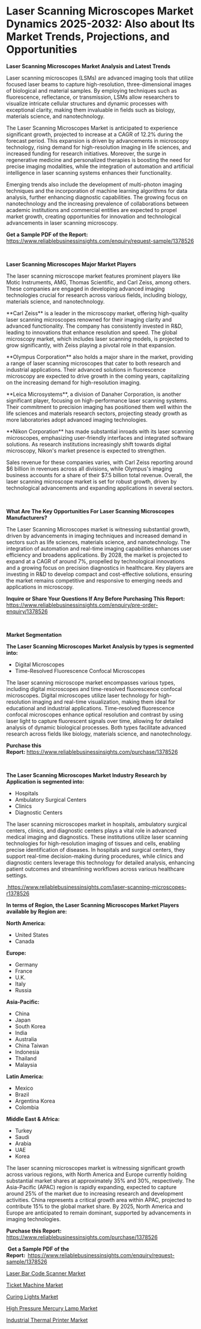 <p><h1>Laser Scanning Microscopes Market Dynamics 2025-2032: Also about Its Market Trends, Projections, and Opportunities</h1></p><p><strong>Laser Scanning Microscopes Market Analysis and Latest Trends</strong></p>
<p><p>Laser scanning microscopes (LSMs) are advanced imaging tools that utilize focused laser beams to capture high-resolution, three-dimensional images of biological and material samples. By employing techniques such as fluorescence, reflectance, or transmission, LSMs allow researchers to visualize intricate cellular structures and dynamic processes with exceptional clarity, making them invaluable in fields such as biology, materials science, and nanotechnology.</p><p>The Laser Scanning Microscopes Market is anticipated to experience significant growth, projected to increase at a CAGR of 12.2% during the forecast period. This expansion is driven by advancements in microscopy technology, rising demand for high-resolution imaging in life sciences, and increased funding for research initiatives. Moreover, the surge in regenerative medicine and personalized therapies is boosting the need for precise imaging modalities, while the integration of automation and artificial intelligence in laser scanning systems enhances their functionality.</p><p>Emerging trends also include the development of multi-photon imaging techniques and the incorporation of machine learning algorithms for data analysis, further enhancing diagnostic capabilities. The growing focus on nanotechnology and the increasing prevalence of collaborations between academic institutions and commercial entities are expected to propel market growth, creating opportunities for innovation and technological advancements in laser scanning microscopy.</p></p>
<p><strong>Get a Sample PDF of the Report:&nbsp;</strong> <a href="https://www.reliablebusinessinsights.com/enquiry/request-sample/1378526?utm_campaign=60&utm_medium=2&utm_source=Github&utm_content=ia&utm_term=08042025&utm_id=laser-scanning-microscopes">https://www.reliablebusinessinsights.com/enquiry/request-sample/1378526</a></p>
<p>&nbsp;</p>
<p><strong>Laser Scanning Microscopes Major Market Players</strong></p>
<p><p>The laser scanning microscope market features prominent players like Motic Instruments, AMG, Thomas Scientific, and Carl Zeiss, among others. These companies are engaged in developing advanced imaging technologies crucial for research across various fields, including biology, materials science, and nanotechnology.</p><p>**Carl Zeiss** is a leader in the microscopy market, offering high-quality laser scanning microscopes renowned for their imaging clarity and advanced functionality. The company has consistently invested in R&D, leading to innovations that enhance resolution and speed. The global microscopy market, which includes laser scanning models, is projected to grow significantly, with Zeiss playing a pivotal role in that expansion.</p><p>**Olympus Corporation** also holds a major share in the market, providing a range of laser scanning microscopes that cater to both research and industrial applications. Their advanced solutions in fluorescence microscopy are expected to drive growth in the coming years, capitalizing on the increasing demand for high-resolution imaging.</p><p>**Leica Microsystems**, a division of Danaher Corporation, is another significant player, focusing on high-performance laser scanning systems. Their commitment to precision imaging has positioned them well within the life sciences and materials research sectors, projecting steady growth as more laboratories adopt advanced imaging technologies.</p><p>**Nikon Corporation** has made substantial inroads with its laser scanning microscopes, emphasizing user-friendly interfaces and integrated software solutions. As research institutions increasingly shift towards digital microscopy, Nikon's market presence is expected to strengthen.</p><p>Sales revenue for these companies varies, with Carl Zeiss reporting around $6 billion in revenues across all divisions, while Olympus's imaging business accounts for a share of their $7.5 billion total revenue. Overall, the laser scanning microscope market is set for robust growth, driven by technological advancements and expanding applications in several sectors.</p></p>
<p>&nbsp;</p>
<p><strong>What Are The Key Opportunities For Laser Scanning Microscopes Manufacturers?</strong></p>
<p><p>The Laser Scanning Microscopes market is witnessing substantial growth, driven by advancements in imaging techniques and increased demand in sectors such as life sciences, materials science, and nanotechnology. The integration of automation and real-time imaging capabilities enhances user efficiency and broadens applications. By 2028, the market is projected to expand at a CAGR of around 7%, propelled by technological innovations and a growing focus on precision diagnostics in healthcare. Key players are investing in R&D to develop compact and cost-effective solutions, ensuring the market remains competitive and responsive to emerging needs and applications in microscopy.</p></p>
<p><strong>Inquire or Share Your Questions If Any Before Purchasing This Report:</strong> <a href="https://www.reliablebusinessinsights.com/enquiry/pre-order-enquiry/1378526?utm_campaign=60&utm_medium=2&utm_source=Github&utm_content=ia&utm_term=08042025&utm_id=laser-scanning-microscopes">https://www.reliablebusinessinsights.com/enquiry/pre-order-enquiry/1378526</a></p>
<p>&nbsp;</p>
<p><strong>Market Segmentation</strong></p>
<p><strong>The Laser Scanning Microscopes Market Analysis by types is segmented into:</strong></p>
<p><ul><li>Digital Microscopes</li><li>Time-Resolved Fluorescence Confocal Microscopes</li></ul></p>
<p><p>The laser scanning microscope market encompasses various types, including digital microscopes and time-resolved fluorescence confocal microscopes. Digital microscopes utilize laser technology for high-resolution imaging and real-time visualization, making them ideal for educational and industrial applications. Time-resolved fluorescence confocal microscopes enhance optical resolution and contrast by using laser light to capture fluorescent signals over time, allowing for detailed analysis of dynamic biological processes. Both types facilitate advanced research across fields like biology, materials science, and nanotechnology.</p></p>
<p><strong>Purchase this Report:&nbsp;</strong><a href="https://www.reliablebusinessinsights.com/purchase/1378526?utm_campaign=60&utm_medium=2&utm_source=Github&utm_content=ia&utm_term=08042025&utm_id=laser-scanning-microscopes">https://www.reliablebusinessinsights.com/purchase/1378526</a></p>
<p>&nbsp;</p>
<p><strong>The Laser Scanning Microscopes Market Industry Research by Application is segmented into:</strong></p>
<p><ul><li>Hospitals</li><li>Ambulatory Surgical Centers</li><li>Clinics</li><li>Diagnostic Centers</li></ul></p>
<p><p>The laser scanning microscopes market in hospitals, ambulatory surgical centers, clinics, and diagnostic centers plays a vital role in advanced medical imaging and diagnostics. These institutions utilize laser scanning technologies for high-resolution imaging of tissues and cells, enabling precise identification of diseases. In hospitals and surgical centers, they support real-time decision-making during procedures, while clinics and diagnostic centers leverage this technology for detailed analysis, enhancing patient outcomes and streamlining workflows across various healthcare settings.</p></p>
<p><a href="https://www.reliablebusinessinsights.com/laser-scanning-microscopes-r1378526?utm_campaign=60&utm_medium=2&utm_source=Github&utm_content=ia&utm_term=08042025&utm_id=laser-scanning-microscopes">&nbsp;https://www.reliablebusinessinsights.com/laser-scanning-microscopes-r1378526</a></p>
<p><strong>In terms of Region, the Laser Scanning Microscopes Market Players available by Region are:</strong></p>
<p>
    <p> <strong> North America: </strong>
        <ul>
            <li>United States</li>
            <li>Canada</li>
        </ul>
        </p> 
    <p> <strong> Europe: </strong>
        <ul>
            <li>Germany</li>
            <li>France</li>
            <li>U.K.</li>
            <li>Italy</li>
            <li>Russia</li>
        </ul>
        </p> 
    <p> <strong> Asia-Pacific: </strong>
        <ul>
            <li>China</li>
            <li>Japan</li>
            <li>South Korea</li>
            <li>India</li>
            <li>Australia</li>
            <li>China Taiwan</li>
            <li>Indonesia</li>
            <li>Thailand</li>
            <li>Malaysia</li>
        </ul>
        </p> 
    <p> <strong> Latin America: </strong>
        <ul>
            <li>Mexico</li>
            <li>Brazil</li>
            <li>Argentina Korea</li>
            <li>Colombia</li>
        </ul>
        </p> 
    <p> <strong> Middle East & Africa: </strong>
        <ul>
            <li>Turkey</li>
            <li>Saudi</li>
            <li>Arabia</li>
            <li>UAE</li>
            <li>Korea</li>
        </ul>
    </p>
    </p>
<p><p>The laser scanning microscopes market is witnessing significant growth across various regions, with North America and Europe currently holding substantial market shares at approximately 35% and 30%, respectively. The Asia-Pacific (APAC) region is rapidly expanding, expected to capture around 25% of the market due to increasing research and development activities. China represents a critical growth area within APAC, projected to contribute 15% to the global market share. By 2025, North America and Europe are anticipated to remain dominant, supported by advancements in imaging technologies.</p></p>
<p><strong>Purchase this Report: </strong><a href="https://www.reliablebusinessinsights.com/purchase/1378526?utm_campaign=60&utm_medium=2&utm_source=Github&utm_content=ia&utm_term=08042025&utm_id=laser-scanning-microscopes">https://www.reliablebusinessinsights.com/purchase/1378526</a></p>
<p>&nbsp;<strong>Get a Sample PDF of the Report:&nbsp;&nbsp;</strong><a href="https://www.reliablebusinessinsights.com/enquiry/request-sample/1378526?utm_campaign=60&utm_medium=2&utm_source=Github&utm_content=ia&utm_term=08042025&utm_id=laser-scanning-microscopes">https://www.reliablebusinessinsights.com/enquiry/request-sample/1378526</a></p>
<p><strong></strong></p>
<p><p><a href="https://github.com/mynaoanes/Market-Research-Report-List-1/blob/main/laser-bar-code-scanner-market.md?utm_campaign=60&utm_medium=2&utm_source=Github&utm_content=ia&utm_term=08042025&utm_id=laser-scanning-microscopes">Laser Bar Code Scanner Market</a></p><p><a href="https://github.com/coricnzati/Market-Research-Report-List-1/blob/main/ticket-machine-market.md?utm_campaign=60&utm_medium=2&utm_source=Github&utm_content=ia&utm_term=08042025&utm_id=laser-scanning-microscopes">Ticket Machine Market</a></p><p><a href="https://github.com/borknyberg/Market-Research-Report-List-1/blob/main/curing-lights-market.md?utm_campaign=60&utm_medium=2&utm_source=Github&utm_content=ia&utm_term=08042025&utm_id=laser-scanning-microscopes">Curing Lights Market</a></p><p><a href="https://github.com/alrogikrosa/Market-Research-Report-List-1/blob/main/high-pressure-mercury-lamp-market.md?utm_campaign=60&utm_medium=2&utm_source=Github&utm_content=ia&utm_term=08042025&utm_id=laser-scanning-microscopes">High Pressure Mercury Lamp Market</a></p><p><a href="https://github.com/puhakhommabh/Market-Research-Report-List-1/blob/main/industrial-thermal-printer-market.md?utm_campaign=60&utm_medium=2&utm_source=Github&utm_content=ia&utm_term=08042025&utm_id=laser-scanning-microscopes">Industrial Thermal Printer Market</a></p></p>